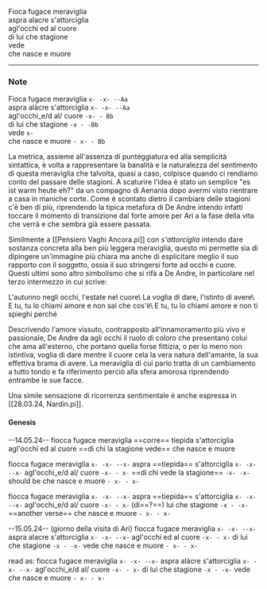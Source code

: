 Fioca fugace meraviglia <br>
aspra alacre s'attorciglia<br>
agl'occhi ed al cuore<br>
di lui che stagione<br>
vede<br>
che nasce e muore

---
### Note
Fioca fugace meraviglia `x- -x- --Aa`<br>
aspra alàcre s'attorciglia `x- -x- --Aa`<br>
agl'occhi_e/d al/ cuore `-x- - Bb`<br>
di lui che stagione `-x - -Bb`<br>
vede `x-`<br>
che nasce e muore `- x- - Bb`

La metrica, assieme all'assenza di punteggiatura ed alla semplicità sintattica, è volta a rappresentare la banalità e la naturalezza del sentimento di questa meraviglia che talvolta, quasi a caso, colpisce quando ci rendiamo conto del passare delle stagioni. A scaturire l'idea è stato un semplice "es ist warm heute eh?" da un compagno di Aenania dopo avermi visto rientrare a casa in maniche corte. Come è scontato dietro il cambiare delle stagioni c'è ben di più, riprendendo la tipica metafora di De Andre intendo infatti toccare il momento di transizione dal forte amore per Ari a la fase della vita che verrà e che sembra già essere passata.

Similmente a [[Pensiero Vaghi Ancora.pi]] con _s'attorciglia_ intendo dare sostanza concreta alla ben più leggera meraviglia, questo mi permette sia di dipingere un'immagine più chiara ma anche di esplicitare meglio il suo rapporto con il soggetto, ossia il suo stringersi forte ad occhi e cuore. Questi ultimi sono altro simbolismo che si rifà a De Andre, in particolare nel terzo intermezzo in cui scrive:

L'autunno negli occhi, l'estate nel cuore\\ 
La voglia di dare, l'istinto di avere\\
E tu, tu lo chiami amore e non sai che cos'è\\
E tu, tu lo chiami amore e non ti spieghi perché

Descrivendo l'amore vissuto, contrapposto all'innamoramento più vivo e passionale, De Andre da agli occhi il ruolo di coloro che presentano colui che ama all'esterno, che portano quella forse fittizia, o per lo meno non istintiva, voglia di dare mentre il cuore cela la vera natura dell'amante, la sua effettiva brama di avere. La meraviglia di cui parlo tratta di un cambiamento a tutto tondo e fa riferimento perciò alla sfera amorosa riprendendo entrambe le sue facce.

Una simile sensazione di ricorrenza sentimentale è anche espressa in [[28.03.24, Nardin.pi]].
#### Genesis
--14.05.24--
fiocca fugace meraviglia
==corre== tiepida s'attorciglia
agl'occhi ed al cuore
==di chi la stagione vede==
che nasce e muore

fiocca fugace meraviglia `x- -x- --x-`
aspra ==tiepida== s'attorciglia `x- -x- --x-`
agl'occhi_e/d al/ cuore `-x- - x-`
==di chi vede la stagione== `-x- -x-` should be
che nasce e muore `- x- - x-`

fiocca fugace meraviglia `x- -x- --x-`
aspra ==tiepida== s'attorciglia `x- -x- --x-`
agl'occhi_e/d al/ cuore `-x- - x-`
(di==?==) lui che stagione `-x - -x-`
==another verse==
che nasce e muore `- x- - x-`

--15.05.24-- (giorno della visita di Ari)
fiocca fugace meraviglia `x- -x- --x-`
aspra alacre s'attorciglia `x- -x- --x-`
agl'occhi ed al cuore `-x- - x-`
di lui che stagione `-x - -x-`
vede
che nasce e muore `- x- - x-`

read as:
fiocca fugace meraviglia `x- -x- --x-`
aspra alàcre s'attorciglia `x- -x- --x-`
agl'occhi_e/d al/ cuore `-x- - x-`
di lui che stagione `-x - -x-`
vede
che nasce e muore `- x- - x-`

